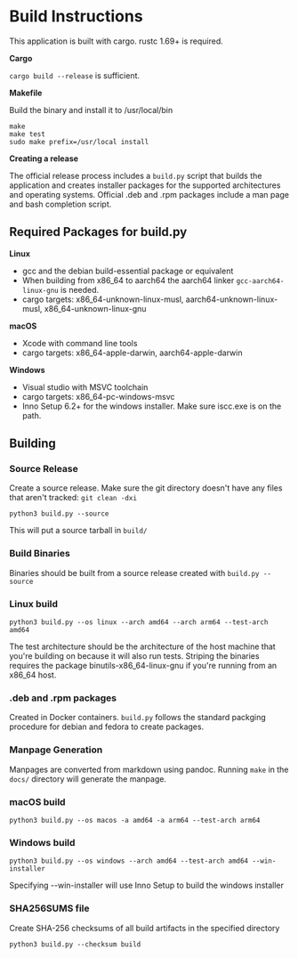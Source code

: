 # Build Instructions

This application is built with cargo. rustc 1.69+ is required.

**Cargo**

`cargo build --release` is sufficient.

**Makefile**

Build the binary and install it to /usr/local/bin
```
make
make test
sudo make prefix=/usr/local install
```

**Creating a release**

The official release process includes a `build.py` script that builds the
application and creates installer packages for the supported architectures
and operating systems. Official .deb and .rpm packages include a man page
and bash completion script.

## Required Packages for build.py

**Linux**

- gcc and the debian build-essential package or equivalent
- When building from x86_64 to aarch64 the aarch64 linker
  `gcc-aarch64-linux-gnu` is needed.
- cargo targets: x86_64-unknown-linux-musl, aarch64-unknown-linux-musl,
  x86_64-unknown-linux-gnu

**macOS**

- Xcode with command line tools
- cargo targets: x86_64-apple-darwin, aarch64-apple-darwin

**Windows**

- Visual studio with MSVC toolchain
- cargo targets: x86_64-pc-windows-msvc
- Inno Setup 6.2+ for the windows installer. Make sure iscc.exe is on
  the path.

## Building

### Source Release
Create a source release. Make sure the git directory doesn't have any files
that aren't tracked: `git clean -dxi`

```
python3 build.py --source
```

This will put a source tarball in `build/`

### Build Binaries
Binaries should be built from a source release created with `build.py --source`

### Linux build
```
python3 build.py --os linux --arch amd64 --arch arm64 --test-arch amd64
```

The test architecture should be the architecture of the host machine that
you're building on because it will also run tests. Striping the binaries
requires the package binutils-x86_64-linux-gnu if you're running from an
x86_64 host.

### .deb and .rpm packages
Created in Docker containers. `build.py` follows the standard packging
procedure for debian and fedora to create packages.

### Manpage Generation
Manpages are converted from markdown using pandoc. Running `make` in the
`docs/` directory will generate the manpage.

### macOS build
```
python3 build.py --os macos -a amd64 -a arm64 --test-arch arm64
```

### Windows build
```
python3 build.py --os windows --arch amd64 --test-arch amd64 --win-installer
```

Specifying --win-installer will use Inno Setup to build the windows
installer

### SHA256SUMS file
Create SHA-256 checksums of all build artifacts in the specified directory

```
python3 build.py --checksum build
```
